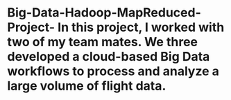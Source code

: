 # Big-Data-Hadoop-MapReduced-Project- In this project, I worked with two of my team mates. We three developed a cloud-based Big Data workflows to process and analyze a large volume of flight data.

